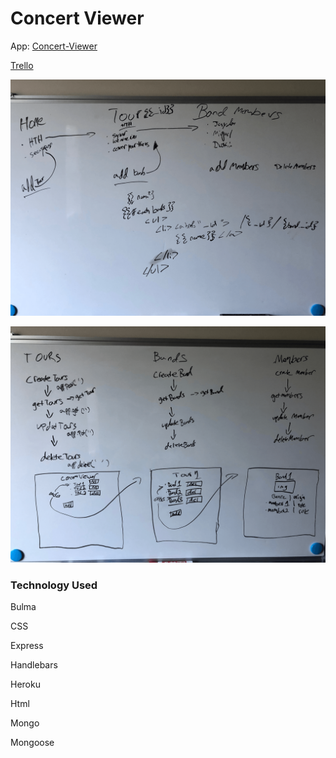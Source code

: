 
# Concert Viewer





App: [Concert-Viewer](https://concert-viewer.herokuapp.com/)

[Trello](https://trello.com/b/U7GwgOkF/concert-viewer)

![whiteboarding](IMG-0503.png)


![wireframe](IMG-0504.png)


### Technology Used


Bulma


CSS


Express


Handlebars


Heroku


Html


Mongo


Mongoose




